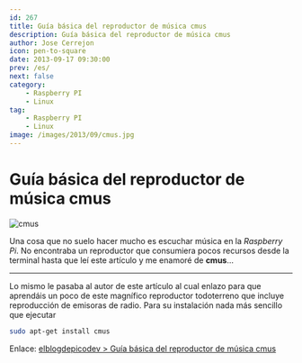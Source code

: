 ```yaml
---
id: 267
title: Guía básica del reproductor de música cmus
description: Guía básica del reproductor de música cmus
author: Jose Cerrejon
icon: pen-to-square
date: 2013-09-17 09:30:00
prev: /es/
next: false
category:
    - Raspberry PI
    - Linux
tag:
    - Raspberry PI
    - Linux
image: /images/2013/09/cmus.jpg
---
```


# Guía básica del reproductor de música cmus

![cmus](/images/2013/09/cmus.jpg)

Una cosa que no suelo hacer mucho es escuchar música en la _Raspberry Pi_. No encontraba un reproductor que consumiera pocos recursos desde la terminal hasta que leí este artículo y me enamoré de **cmus**...

---

Lo mismo le pasaba al autor de este artículo al cual enlazo para que aprendáis un poco de este magnífico reproductor todoterreno que incluye reproducción de emisoras de radio. Para su instalación nada más sencillo que ejecutar

```bash
sudo apt-get install cmus
```

Enlace: [elblogdepicodev > Guía básica del reproductor de música cmus](https://elblogdepicodev.blogspot.com.es/2013/09/guia-basica-del-reproductor-de-musica-cmus.html)
